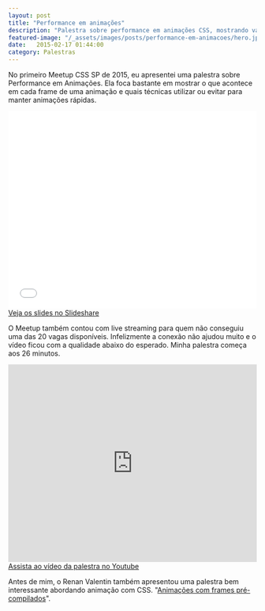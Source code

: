 ```yaml
---
layout: post
title: "Performance em animações"
description: "Palestra sobre performance em animações CSS, mostrando vantagens de usar Composite Layers"
featured-image: "/_assets/images/posts/performance-em-animacoes/hero.jpg"
date:   2015-02-17 01:44:00
category: Palestras
---
```


No primeiro Meetup CSS SP de 2015, eu apresentei uma palestra sobre Performance em Animações. Ela foca bastante em mostrar o que acontece em cada frame de uma animação e quais técnicas utilizar ou evitar para manter animações rápidas.

<!--more-->

<p class="align--center">
    <iframe src="//www.slideshare.net/slideshow/embed_code/44289921" width="100%" height="400" frameborder="0" marginwidth="0" marginheight="0" scrolling="no" allowfullscreen></iframe>
    <a href="http://www.slideshare.net/hugobessaa/performance-em-animacoes" target="_blank">Veja os slides no Slideshare</a>
</p>

O Meetup também contou com live streaming para quem não conseguiu uma das 20 vagas disponíveis. Infelizmente a conexão não ajudou muito e o vídeo ficou com a qualidade abaixo do esperado. Minha palestra começa aos 26 minutos.

<p class="align--center">
	<iframe width="100%" height="400" src="https://www.youtube.com/embed/L57XuwC9sug?feature=player_embedded#t=1608" frameborder="0" allowfullscreen></iframe>
    <a href="https://www.youtube.com/watch?feature=player_embedded&amp;v=L57XuwC9sug#t=1608" target="_blank">Assista ao vídeo da palestra no Youtube</a>
</p>

Antes de mim, o Renan Valentin também apresentou uma palestra bem interessante abordando animação com CSS. "[Animações com frames pré-compilados](https://speakerdeck.com/renanvalentin/animacoes-com-frames-pre-compilados)".